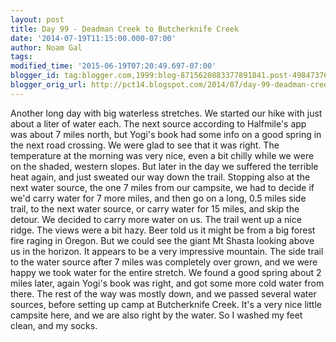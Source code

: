 ```yaml
---
layout: post
title: Day 99 - Deadman Creek to Butcherknife Creek
date: '2014-07-19T11:15:00.000-07:00'
author: Noam Gal
tags:
modified_time: '2015-06-19T07:20:49.697-07:00'
blogger_id: tag:blogger.com,1999:blog-8715620883377891841.post-4984737652089119458
blogger_orig_url: http://pct14.blogspot.com/2014/07/day-99-deadman-creek-to-butcherknife.html
---
```


 Another long day with big waterless stretches. We started our hike with just about a liter of water each. The next
 source according to Halfmile's app was about 7 miles north, but Yogi's book had some info on a good spring in the
 next road crossing. We were glad to see that it was right.
 The temperature at the morning was very nice, even a
 bit chilly while we were on the shaded, western slopes. But later in the day we suffered the terrible heat again,
 and just sweated our way down the trail.
 Stopping also at the next water source, the one 7 miles from our
 campsite, we had to decide if we'd carry water for 7 more miles, and then go on a long, 0.5 miles side trail, to the
 next water source, or carry water for 15 miles, and skip the detour. We decided to carry more water on us.
 The
 trail went up a nice ridge. The views were a bit hazy. Beer told us it might be from a big forest fire raging in
 Oregon. But we could see the giant Mt Shasta looking above us in the horizon. It appears to be a very impressive
 mountain.
 The side trail to the water source after 7 miles was completely over grown, and we were happy we took
 water for the entire stretch. We found a good spring about 2 miles later, again Yogi's book was right, and got some
 more cold water from there.
 The rest of the way was mostly down, and we passed several water sources, before
 setting up camp at Butcherknife Creek. It's a very nice little campsite here, and we are also right by the water. So
 I washed my feet clean, and my socks.
